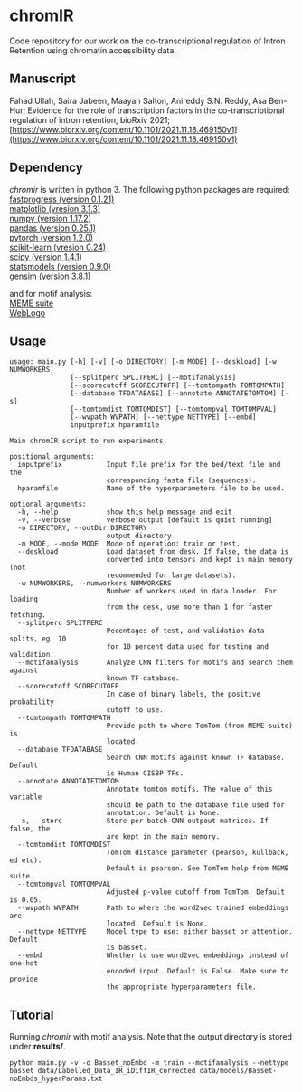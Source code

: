 # chromIR
Code repository for our work on the co-transcriptional regulation of Intron Retention using chromatin accessibility data. 

## Manuscript
Fahad Ullah, Saira Jabeen, Maayan Salton, Anireddy S.N. Reddy, Asa Ben-Hur; Evidence for the role of transcription factors in the co-transcriptional regulation of intron retention, bioRxiv 2021; [https://www.biorxiv.org/content/10.1101/2021.11.18.469150v1](https://www.biorxiv.org/content/10.1101/2021.11.18.469150v1)

## Dependency
*chromir* is written in python 3. The following python packages are required:  
[fastprogress (version 0.1.21)](https://github.com/fastai/fastprogress)  
[matplotlib (vresion 3.1.3)](https://matplotlib.org)  
[numpy (version 1.17.2)](www.numpy.org)   
[pandas (version 0.25.1)](www.pandas.pydata.org)  
[pytorch (version 1.2.0)](https://pytorch.org)  
[scikit-learn (vresion 0.24)](https://scikit-learn.org/stable/)  
[scipy (version 1.4.1)](www.scipy.org)  
[statsmodels (version 0.9.0)](http://www.statsmodels.org/stable/index.html)  
[gensim (version 3.8.1)](https://radimrehurek.com/gensim/)

and for motif analysis:  
[MEME suite](http://meme-suite.org/doc/download.html)  
[WebLogo](https://weblogo.berkeley.edu)

## Usage
```
usage: main.py [-h] [-v] [-o DIRECTORY] [-m MODE] [--deskload] [-w NUMWORKERS]
               [--splitperc SPLITPERC] [--motifanalysis]
               [--scorecutoff SCORECUTOFF] [--tomtompath TOMTOMPATH]
               [--database TFDATABASE] [--annotate ANNOTATETOMTOM] [-s]
               [--tomtomdist TOMTOMDIST] [--tomtompval TOMTOMPVAL]
               [--wvpath WVPATH] [--nettype NETTYPE] [--embd]
               inputprefix hparamfile

Main chromIR script to run experiments.

positional arguments:
  inputprefix           Input file prefix for the bed/text file and the
                        corresponding fasta file (sequences).
  hparamfile            Name of the hyperparameters file to be used.

optional arguments:
  -h, --help            show this help message and exit
  -v, --verbose         verbose output [default is quiet running]
  -o DIRECTORY, --outDir DIRECTORY
                        output directory
  -m MODE, --mode MODE  Mode of operation: train or test.
  --deskload            Load dataset from desk. If false, the data is
                        converted into tensors and kept in main memory (not
                        recommended for large datasets).
  -w NUMWORKERS, --numworkers NUMWORKERS
                        Number of workers used in data loader. For loading
                        from the desk, use more than 1 for faster fetching.
  --splitperc SPLITPERC
                        Pecentages of test, and validation data splits, eg. 10
                        for 10 percent data used for testing and validation.
  --motifanalysis       Analyze CNN filters for motifs and search them against
                        known TF database.
  --scorecutoff SCORECUTOFF
                        In case of binary labels, the positive probability
                        cutoff to use.
  --tomtompath TOMTOMPATH
                        Provide path to where TomTom (from MEME suite) is
                        located.
  --database TFDATABASE
                        Search CNN motifs against known TF database. Default
                        is Human CISBP TFs.
  --annotate ANNOTATETOMTOM
                        Annotate tomtom motifs. The value of this variable
                        should be path to the database file used for
                        annotation. Default is None.
  -s, --store           Store per batch CNN outpout matrices. If false, the
                        are kept in the main memory.
  --tomtomdist TOMTOMDIST
                        TomTom distance parameter (pearson, kullback, ed etc).
                        Default is pearson. See TomTom help from MEME suite.
  --tomtompval TOMTOMPVAL
                        Adjusted p-value cutoff from TomTom. Default is 0.05.
  --wvpath WVPATH       Path to where the word2vec trained embeddings are
                        located. Default is None.
  --nettype NETTYPE     Model type to use: either basset or attention. Default
                        is basset.
  --embd                Whether to use word2vec embeddings instead of one-hot
                        encoded input. Default is False. Make sure to provide
                        the appropriate hyperparameters file.
```

## Tutorial
Running *chromir* with motif analysis. Note that the output directory is stored under **results/**. 
```
python main.py -v -o Basset_noEmbd -m train --motifanalysis --nettype basset data/Labelled_Data_IR_iDiffIR_corrected data/models/Basset-noEmbds_hyperParams.txt
```
